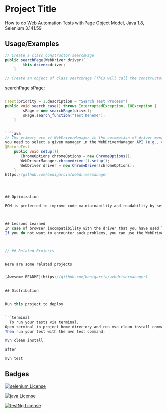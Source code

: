 
# Project Title


How to do Web Automation Tests with Page Object Model, Java 1.8, Selenium 3.141.59

  
## Usage/Examples

```java
// Create a class constructor searchPage
public searchPage(WebDriver driver){
        this.driver=driver;
    }

// Create an object of class searchPage (This will call the constructor)
```

  searchPage sPage;


```java

@Test(priority = 1,description = "Search Test Process")
public void search_case() throws InterruptedException, IOException {
        sPage = new searchPage(driver);
        sPage.search_function("Test Deneme");
    }


```java
// The primary use of WebDriverManager is the automation of driver management. For using this feature, 
you need to select a given manager in the WebDriverManager API (e.g., chromedriver() for Chrome) and invoke the method setup().
@BeforeTest
    public void setup(){
       ChromeOptions chromeOptions = new ChromeOptions();
       WebDriverManager.chromedriver().setup();
       WebDriver driver = new ChromeDriver(chromeOptions);
    }
https://github.com/bonigarcia/webdrivermanager




## Optimization

POM is preferred to improve code maintainability and readability by setting common methods and elements to a variable.



## Lessons Learned
In case of browser incompatibility with the driver that you have used locally, use an updated browser and update your driver.
If you do not want to encounter such problems, you can use the WebDriverManager made by bonigarcia. -> https://github.com/bonigarcia/webdrivermanager



// ## Related Projects


Here are some related projects


[Awesome README](https://github.com/bonigarcia/webdrivermanager)

  
## Distribution


Run this project to deploy


```terminal
  To run your tests via terminal;
Open terminal in project home directory and run mvn clean install command.
Then run your test with the mvn test command.

mvn clean install

after 

mvn test
```

  
## Badges

[![selenium License](https://upload.wikimedia.org/wikipedia/commons/thumb/9/9f/Selenium_logo.svg/512px-Selenium_logo.svg.png?20210927154434)](https://www.selenium.dev/)



[![java License](https://upload.wikimedia.org/wikipedia/tr/thumb/2/2e/Java_Logo.svg/558px-Java_Logo.svg.png)](https://www.java.com/tr/download/manual.jsp)



[![testNg License](https://blog.knoldus.com/wp-content/uploads/2020/01/TESTNG.png)](https://testng.org/doc/)

  
